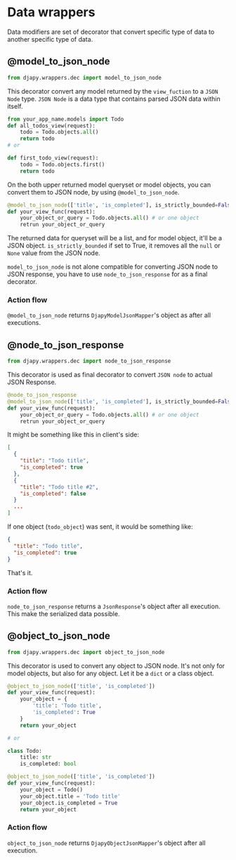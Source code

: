 # Data wrappers

Data modifiers are set of decorator that convert specific type
of data to another specific type of data.

## @model_to_json_node

```python
from djapy.wrappers.dec import model_to_json_node
```

This decorator convert any model returned by the `view_fuction` to 
a `JSON Node` type. `JSON Node` is a data type that contains 
parsed JSON data within itself.

```python
from your_app_name.models import Todo
def all_todos_view(request):
    todo = Todo.objects.all()
    return todo
# or

def first_todo_view(request):
    todo = Todo.objects.first()
    return todo
```

On the both upper returned model queryset or model objects, you can
convert them to JSON node, by using `@model_to_json_node`.

```python
@model_to_json_node(['title', 'is_completed'], is_strictly_bounded=False)
def your_view_func(request):
    your_object_or_query = Todo.objects.all() # or one object
    retrun your_object_or_query
```

The returned data for queryset will be a list, and for model object, it'll
be a JSON object. `is_strictly_bounded` if set to True, it removes all
the `null` or `None` value from the JSON node.

`model_to_json_node` is not alone compatible for converting JSON node to
JSON response, you have to use `node_to_json_response` for as a final decorator.

### Action flow

`@model_to_json_node` returns `DjapyModelJsonMapper`'s object as after all executions.

## @node_to_json_response

```python
from djapy.wrappers.dec import node_to_json_response
```

This decorator is used as final decorator to convert `JSON node` to actual JSON Response.

```python
@node_to_json_response
@model_to_json_node(['title', 'is_completed'], is_strictly_bounded=False)
def your_view_func(request):
    your_object_or_query = Todo.objects.all() # or one object
    retrun your_object_or_query
```

It might be something like this in client's side:

```json
[
  {
    "title": "Todo title",
    "is_completed": true
  },
  {
    "title": "Todo title #2",
    "is_completed": false
  }
  ...
]
```
If one object (`todo_object`) was sent, it would be something like:
```json
{
  "title": "Todo title",
  "is_completed": true
}
```
That's it. 

### Action flow

`node_to_json_response` returns a `JsonResponse`'s object after all execution. This make
the serialized data possible.

## @object_to_json_node

```python
from djapy.wrappers.dec import object_to_json_node
```

This decorator is used to convert any object to JSON node. It's not only for model
objects, but also for any object. Let it be a `dict` or a class object.

```python
@object_to_json_node(['title', 'is_completed'])
def your_view_func(request):
    your_object = {
        'title': 'Todo title',
        'is_completed': True
    }
    return your_object

# or

class Todo:
    title: str
    is_completed: bool

@object_to_json_node(['title', 'is_completed'])
def your_view_func(request):
    your_object = Todo()
    your_object.title = 'Todo title'
    your_object.is_completed = True
    return your_object
```

### Action flow

`object_to_json_node` returns `DjapyObjectJsonMapper`'s object after all execution.